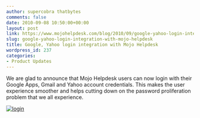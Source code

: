 ```yaml
---
author: supercobra thatbytes
comments: false
date: 2010-09-08 10:50:00+00:00
layout: post
link: https://www.mojohelpdesk.com/blog/2010/09/google-yahoo-login-integration-with-mojo-helpdesk/
slug: google-yahoo-login-integration-with-mojo-helpdesk
title: Google, Yahoo login integration with Mojo Helpdesk
wordpress_id: 237
categories:
- Product Updates
---
```


We are glad to announce that Mojo Helpdesk users can now login with their Google Apps, Gmail and Yahoo account credentials. This makes the user experience smoother and helps cutting down on the password proliferation problem that we all experience.







[![login](http://www.mojohelpdesk.com/blog/wordpress/wp-content/uploads/2010/09/login.png)](http://www.mojohelpdesk.com/blog/wordpress/wp-content/uploads/2010/09/login.png)
